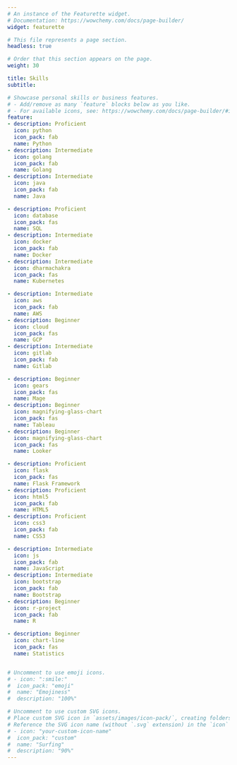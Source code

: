 ```yaml
---
# An instance of the Featurette widget.
# Documentation: https://wowchemy.com/docs/page-builder/
widget: featurette

# This file represents a page section.
headless: true

# Order that this section appears on the page.
weight: 30

title: Skills
subtitle:

# Showcase personal skills or business features.
# - Add/remove as many `feature` blocks below as you like.
# - For available icons, see: https://wowchemy.com/docs/page-builder/#icons
feature:
- description: Proficient
  icon: python
  icon_pack: fab
  name: Python
- description: Intermediate
  icon: golang
  icon_pack: fab
  name: Golang
- description: Intermediate
  icon: java
  icon_pack: fab
  name: Java

- description: Proficient
  icon: database
  icon_pack: fas
  name: SQL 
- description: Intermediate
  icon: docker
  icon_pack: fab
  name: Docker
- description: Intermediate
  icon: dharmachakra
  icon_pack: fas
  name: Kubernetes

- description: Intermediate
  icon: aws
  icon_pack: fab
  name: AWS
- description: Beginner
  icon: cloud
  icon_pack: fas
  name: GCP
- description: Intermediate
  icon: gitlab
  icon_pack: fab
  name: Gitlab

- description: Beginner
  icon: gears
  icon_pack: fas
  name: Mage
- description: Beginner
  icon: magnifying-glass-chart
  icon_pack: fas
  name: Tableau
- description: Beginner
  icon: magnifying-glass-chart
  icon_pack: fas
  name: Looker

- description: Proficient
  icon: flask
  icon_pack: fas
  name: Flask Framework
- description: Proficient
  icon: html5
  icon_pack: fab
  name: HTML5
- description: Proficient
  icon: css3
  icon_pack: fab
  name: CSS3

- description: Intermediate
  icon: js
  icon_pack: fab
  name: JavaScript
- description: Intermediate
  icon: bootstrap
  icon_pack: fab
  name: Bootstrap
- description: Beginner
  icon: r-project
  icon_pack: fab
  name: R

- description: Beginner
  icon: chart-line
  icon_pack: fas
  name: Statistics


# Uncomment to use emoji icons.
# - icon: ":smile:"
#  icon_pack: "emoji"
#  name: "Emojiness"
#  description: "100%"  

# Uncomment to use custom SVG icons.
# Place custom SVG icon in `assets/images/icon-pack/`, creating folders if necessary.
# Reference the SVG icon name (without `.svg` extension) in the `icon` field.
# - icon: "your-custom-icon-name"
#  icon_pack: "custom"
#  name: "Surfing"
#  description: "90%"
---
```

